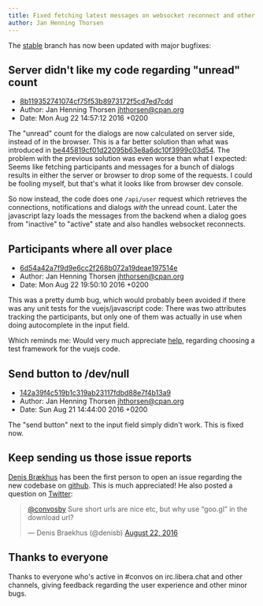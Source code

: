```yaml
---
title: Fixed fetching latest messages on websocket reconnect and other juicy updates
author: Jan Henning Thorsen
---
```


The [stable](https://github.com/convos-chat/convos/tree/stable) branch has now
been updated with major bugfixes:

## Server didn't like my code regarding "unread" count

<!--more-->

* [8b119352741074cf75f53b8973172f5cd7ed7cdd](https://github.com/convos-chat/convos/commit/8b119352741074cf75f53b8973172f5cd7ed7cdd)
* Author: Jan Henning Thorsen <jhthorsen@cpan.org>
* Date: Mon Aug 22 14:57:12 2016 +0200

The "unread" count for the dialogs are now calculated on server side, instead
of in the browser. This is a far better solution than what was introduced in
[be445819cf01d22095b63e8a6dc10f3999c03d54](https://github.com/convos-chat/convos/commit/be445819cf01d22095b63e8a6dc10f3999c03d54).
The problem with the previous solution was even worse than what I expected:
Seems like fetching participants and messages for a bunch of dialogs results
in either the server or browser to drop some of the requests. I could be
fooling myself, but that's what it looks like from browser dev console.

So now instead, the code does one `/api/user` request which retrieves the
connections, notifications and dialogs _with_ the unread count.  Later the
javascript lazy loads the messages from the backend when a dialog goes from
"inactive" to "active" state and also handles websocket reconnects.

## Participants where all over place

* [6d54a42a7f9d9e6cc2f268b072a19deae197514e](https://github.com/convos-chat/convos/commit/6d54a42a7f9d9e6cc2f268b072a19deae197514e)
* Author: Jan Henning Thorsen <jhthorsen@cpan.org>
* Date: Mon Aug 22 19:50:10 2016 +0200

This was a pretty dumb bug, which would probably been avoided if there was any
unit tests for the vuejs/javascript code: There was two attributes tracking
the participants, but only one of them was actually in use when doing
autocomplete in the input field.

Which reminds me: Would very much appreciate
[help](http://localhost:4000/doc/#getintouch), regarding choosing a test
framework for the vuejs code.

## Send button to /dev/null

* [142a39f4c519b1c319ab23117fdbd88e7f4b13a9](https://github.com/convos-chat/convos/commit/142a39f4c519b1c319ab23117fdbd88e7f4b13a9)
* Author: Jan Henning Thorsen <jhthorsen@cpan.org>
* Date: Sun Aug 21 14:44:00 2016 +0200

The "send button" next to the input field simply didn't work. This is fixed
now.

## Keep sending us those issue reports

[Denis Brækhus](https://github.com/denisbr) has been the first person to open
an issue regarding the new codebase on [github](https://github.com/convos-chat/convos/issues/266).
This is much appreciated! He also posted a question on
[Twitter](https://twitter.com/denisb/status/767644051432673280):

<blockquote class="twitter-tweet" data-lang="en"><p lang="en" dir="ltr"><a href="https://twitter.com/convosby">@convosby</a> Sure short urls are nice etc, but why use “goo.gl” in the download url?</p>&mdash; Denis Braekhus (@denisb) <a href="https://twitter.com/denisb/status/767644051432673280">August 22, 2016</a></blockquote>
<script async src="//platform.twitter.com/widgets.js" charset="utf-8"></script>

## Thanks to everyone

Thanks to everyone who's active in #convos on irc.libera.chat and other
channels, giving feedback regarding the user experience and other minor bugs.
